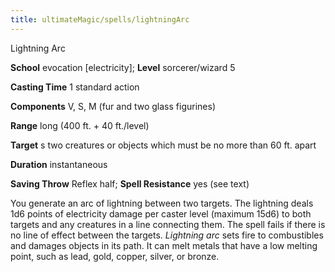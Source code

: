 ```yaml
---
title: ultimateMagic/spells/lightningArc
---
```

Lightning Arc

**School** evocation [electricity]; **Level** sorcerer/wizard 5

**Casting Time** 1 standard action

**Components** V, S, M (fur and two glass figurines)

**Range** long (400 ft. + 40 ft./level)

**Target** s two creatures or objects which must be no more than 60 ft. apart

**Duration** instantaneous

**Saving Throw** Reflex half; **Spell Resistance** yes (see text)

You generate an arc of lightning between two targets. The lightning deals 1d6 points of electricity damage per caster level (maximum 15d6) to both targets and any creatures in a line connecting them. The spell fails if there is no line of effect between the targets. _Lightning arc_ sets fire to combustibles and damages objects in its path. It can melt metals that have a low melting point, such as lead, gold, copper, silver, or bronze.

